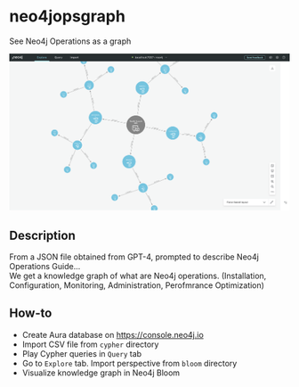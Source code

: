 # neo4jopsgraph
See Neo4j Operations as a graph

![The Neo4j Operations Graph](images/neo4j_operations_graph.png "The Neo4j Operations Graph")


## Description
From a JSON file obtained from GPT-4, prompted to describe Neo4j Operations Guide...  
We get a knowledge graph of what are Neo4j operations. (Installation, Configuration, Monitoring, Administration, Perofmrance Optimization)

## How-to
* Create Aura database on https://console.neo4j.io
* Import CSV file from `cypher` directory 
* Play Cypher queries in `Query` tab
* Go to `Explore` tab. Import perspective from `bloom` directory
* Visualize knowledge graph in Neo4j Bloom
